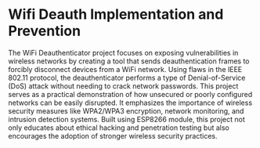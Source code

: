 # Wifi Deauth Implementation and Prevention   
The WiFi Deauthenticator project focuses on exposing vulnerabilities in wireless networks by creating a tool that sends deauthentication frames to forcibly disconnect devices from a WiFi network. Using flaws in the IEEE 802.11 protocol, the deauthenticator performs a type of Denial-of-Service (DoS) attack without needing to crack network passwords. This project serves as a practical demonstration of how unsecured or poorly configured networks can be easily disrupted.
It emphasizes the importance of wireless security measures like WPA2/WPA3 encryption, network monitoring, and intrusion detection systems. Built using ESP8266 module, this project not only educates about ethical hacking and penetration testing but also encourages the adoption of stronger wireless security practices.
